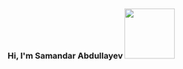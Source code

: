 ### Hi, I'm Samandar Abdullayev <img src="https://media1.giphy.com/media/v1.Y2lkPTc5MGI3NjExZWJjMGc5YnV5bWQ1dTFvNGVtOHdhMmtuM3E4YmI1MWV6cjcwemY1biZlcD12MV9pbnRlcm5hbF9naWZfYnlfaWQmY3Q9Zw/UqGhQEXe4J4ghTTCEi/giphy.gif" width="100px">

